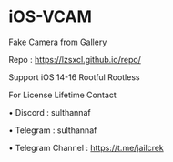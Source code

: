# iOS-VCAM
Fake Camera from Gallery

Repo : https://lzsxcl.github.io/repo/

Support iOS 14-16 Rootful Rootless

For License Lifetime Contact

 • Discord  : sulthannaf
 
 • Telegram : sulthannaf 
 
 • Telegram Channel : https://t.me/jailcrek
